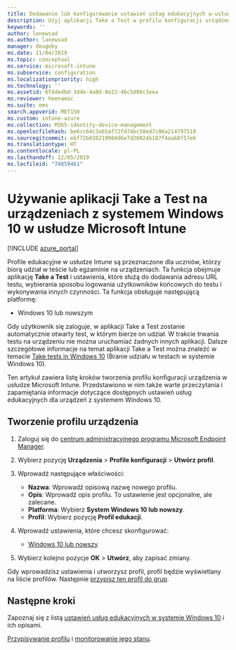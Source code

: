 ```yaml
---
title: Dodawanie lub konfigurowanie ustawień usług edukacyjnych w usłudze Microsoft Intune — Azure | Microsoft Docs
description: Użyj aplikacji Take a Test w profilu konfiguracji urządzenia na urządzeniach z systemem Windows 10 lub nowszym w usłudze Microsoft Intune. Utwórz profil konfiguracji, używając ustawień usług edukacyjnych, i wprowadź adres URL aplikacji obsługującej testy, wybierz sposób logowania użytkowników, monitoruj ekran podczas testu oraz zezwalaj na sugestie tekstowe podczas testu lub blokuj je.
keywords: ''
author: lenewsad
ms.author: lanewsad
manager: dougeby
ms.date: 11/04/2019
ms.topic: conceptual
ms.service: microsoft-intune
ms.subservice: configuration
ms.localizationpriority: high
ms.technology: ''
ms.assetid: 6f4de4bd-3dde-4a8d-8e22-46c5d06c3eea
ms.reviewer: heenamac
ms.suite: ems
search.appverid: MET150
ms.custom: intune-azure
ms.collection: M365-identity-device-management
ms.openlocfilehash: be6cc64c3a65af72fd74bc58ed7c06a214797510
ms.sourcegitcommit: ebf72b038219904d6e7d20024b107f4aa68f57e6
ms.translationtype: HT
ms.contentlocale: pl-PL
ms.lasthandoff: 12/05/2019
ms.locfileid: "74059461"
---
```

# <a name="use-the-take-a-test-app-on-windows-10-devices-in-microsoft-intune"></a>Używanie aplikacji Take a Test na urządzeniach z systemem Windows 10 w usłudze Microsoft Intune

[!INCLUDE [azure_portal](../includes/azure_portal.md)]

Profile edukacyjne w usłudze Intune są przeznaczone dla uczniów, którzy biorą udział w teście lub egzaminie na urządzeniach. Ta funkcja obejmuje aplikację **Take a Test** i ustawienia, które służą do dodawania adresu URL testu, wybierania sposobu logowania użytkowników końcowych do testu i wykonywania innych czynności. Ta funkcja obsługuje następującą platformę:

- Windows 10 lub nowszym

Gdy użytkownik się zaloguje, w aplikacji Take a Test zostanie automatycznie otwarty test, w którym bierze on udział. W trakcie trwania testu na urządzeniu nie można uruchamiać żadnych innych aplikacji. Dalsze szczegółowe informacje na temat aplikacji Take a Test można znaleźć w temacie [Take tests in Windows 10](https://docs.microsoft.com/education/windows/take-tests-in-windows-10) (Branie udziału w testach w systemie Windows 10).

Ten artykuł zawiera listę kroków tworzenia profilu konfiguracji urządzenia w usłudze Microsoft Intune. Przedstawiono w nim także warte przeczytania i zapamiętania informacje dotyczące dostępnych ustawień usług edukacyjnych dla urządzeń z systemem Windows 10.

## <a name="create-a-device-profile"></a>Tworzenie profilu urządzenia

1. Zaloguj się do [centrum administracyjnego programu Microsoft Endpoint Manager](https://go.microsoft.com/fwlink/?linkid=2109431).
2. Wybierz pozycję **Urządzenia** > **Profile konfiguracji** > **Utwórz profil**.
3. Wprowadź następujące właściwości:

    - **Nazwa**: Wprowadź opisową nazwę nowego profilu.
    - **Opis**: Wprowadź opis profilu. To ustawienie jest opcjonalne, ale zalecane.
    - **Platforma**: Wybierz **System Windows 10 lub nowszy**.
    - **Profil**: Wybierz pozycję **Profil edukacji**.

4. Wprowadź ustawienia, które chcesz skonfigurować:

    - [Windows 10 lub nowszy](education-settings-windows.md)

5. Wybierz kolejno pozycje **OK** > **Utwórz**, aby zapisać zmiany.

Gdy wprowadzisz ustawienia i utworzysz profil, profil będzie wyświetlany na liście profilów. Następnie [przypisz ten profil do grup](device-profile-assign.md).

## <a name="next-steps"></a>Następne kroki

Zapoznaj się z listą [ustawień usług edukacyjnych w systemie Windows 10](education-settings-windows.md) i ich opisami.

[Przypisywanie profilu](device-profile-assign.md) i [monitorowanie jego stanu](device-profile-monitor.md).
